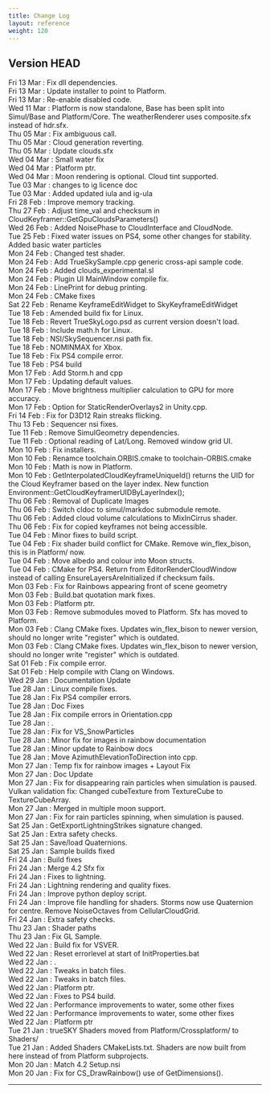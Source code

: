 ```yaml
---
title: Change Log
layout: reference
weight: 120
---
```



Version HEAD
---
Fri 13 Mar : Fix dll dependencies.  
Fri 13 Mar : Update installer to point to Platform.  
Fri 13 Mar : Re-enable disabled code.  
Wed 11 Mar : Platform is now standalone, Base has been split into Simul/Base and Platform/Core. The weatherRenderer uses composite.sfx instead of hdr.sfx.  
Thu 05 Mar : Fix ambiguous call.  
Thu 05 Mar : Cloud generation reverting.  
Thu 05 Mar : Update clouds.sfx  
Wed 04 Mar : Small water fix  
Wed 04 Mar : Platform ptr.  
Wed 04 Mar : Moon rendering is optional. Cloud tint supported.  
Tue 03 Mar : changes to ig licence doc  
Tue 03 Mar : Added updated iula and ig-ula  
Fri 28 Feb : Improve memory tracking.  
Thu 27 Feb : Adjust time_val and checksum in CloudKeyframer::GetGpuCloudsParameters()  
Wed 26 Feb : Added NoisePhase to CloudInterface and CloudNode.  
Tue 25 Feb : Fixed water issues on PS4, some other changes for stability. Added basic water particles  
Mon 24 Feb : Changed test shader.  
Mon 24 Feb : Add TrueSkySample.cpp generic cross-api sample code.  
Mon 24 Feb : Added clouds_experimental.sl  
Mon 24 Feb : Plugin UI MainWindow compile fix.  
Mon 24 Feb : LinePrint for debug printing.  
Mon 24 Feb : CMake fixes  
Sat 22 Feb : Rename KeyframeEditWidget to SkyKeyframeEditWidget  
Tue 18 Feb : Amended build fix for Linux.  
Tue 18 Feb : Revert TrueSkyLogo.psd as current version doesn't load.  
Tue 18 Feb : Include math.h for Linux.  
Tue 18 Feb : NSI/SkySequencer.nsi path fix.  
Tue 18 Feb : NOMINMAX for Xbox.  
Tue 18 Feb : Fix PS4 compile error.  
Tue 18 Feb : PS4 build  
Mon 17 Feb : Add Storm.h and cpp  
Mon 17 Feb : Updating default values.  
Mon 17 Feb : Move brightness multiplier calculation to GPU for more accuracy.  
Mon 17 Feb : Option for StaticRenderOverlays2 in Unity.cpp.  
Fri 14 Feb : Fix for D3D12 Rain streaks flicking.  
Thu 13 Feb : Sequencer nsi fixes.  
Tue 11 Feb : Remove SimulGeometry dependencies.  
Tue 11 Feb : Optional reading of Lat/Long. Removed window grid UI.  
Mon 10 Feb : Fix installers.  
Mon 10 Feb : Renamce toolchain.ORBIS.cmake to toolchain-ORBIS.cmake  
Mon 10 Feb : Math is now in Platform.  
Mon 10 Feb : GetInterpolatedCloudKeyframeUniqueId() returns the UID for the Cloud Keyframer based on the layer index. New function Environment::GetCloudKeyframerUIDByLayerIndex();  
Thu 06 Feb : Removal of Duplicate Images  
Thu 06 Feb : Switch cldoc to simul/markdoc submodule remote.  
Thu 06 Feb : Added cloud volume calculations to MixInCirrus shader.  
Thu 06 Feb : Fix for copied keyframes not being accessible.  
Tue 04 Feb : Minor fixes to build script.  
Tue 04 Feb : Fix shader build conflict for CMake. Remove win_flex_bison, this is in Platform/ now.  
Tue 04 Feb : Move albedo and colour into Moon structs.  
Tue 04 Feb : CMake for PS4. Return from EditorRenderCloudWindow instead of calling EnsureLayersAreInitialized if checksum fails.  
Mon 03 Feb : Fix for Rainbows appearing front of scene geometry  
Mon 03 Feb : Build.bat quotation mark fixes.  
Mon 03 Feb : Platform ptr.  
Mon 03 Feb : Remove submodules moved to Platform. Sfx has moved to Platform.  
Mon 03 Feb : Clang CMake fixes. Updates win_flex_bison to newer version, should no longer write "register" which is outdated.  
Mon 03 Feb : Clang CMake fixes. Updates win_flex_bison to newer version, should no longer write "register" which is outdated.  
Sat 01 Feb : Fix compile error.  
Sat 01 Feb : Help compile with Clang on Windows.  
Wed 29 Jan : Documentation Update  
Tue 28 Jan : Linux compile fixes.  
Tue 28 Jan : Fix PS4 compiler errors.  
Tue 28 Jan : Doc Fixes  
Tue 28 Jan : Fix compile errors in Orientation.cpp  
Tue 28 Jan : .  
Tue 28 Jan : Fix for VS_SnowParticles  
Tue 28 Jan : Minor fix for images in rainbow documentation  
Tue 28 Jan : Minor update to Rainbow docs  
Tue 28 Jan : Move AzimuthElevationToDirection into cpp.  
Mon 27 Jan : Temp fix for rainbow images + Layout Fix  
Mon 27 Jan : Doc Update  
Mon 27 Jan : Fix for disappearing rain particles when simulation is paused. Vulkan validation fix: Changed cubeTexture from TextureCube to TextureCubeArray.  
Mon 27 Jan : Merged in multiple moon support.  
Mon 27 Jan : Fix for rain particles spinning, when simulation is paused.  
Sat 25 Jan : GetExportLightningStrikes signature changed.  
Sat 25 Jan : Extra safety checks.  
Sat 25 Jan : Save/load Quaternions.  
Sat 25 Jan : Sample builds fixed  
Fri 24 Jan : Build fixes  
Fri 24 Jan : Merge 4.2 Sfx fix  
Fri 24 Jan : Fixes to lightning.  
Fri 24 Jan : Lightning rendering and quality fixes.  
Fri 24 Jan : Improve python deploy script.  
Fri 24 Jan : Improve file handling for shaders. Storms now use Quaternion for centre. Remove NoiseOctaves from CellularCloudGrid.  
Fri 24 Jan : Extra safety checks.  
Thu 23 Jan : Shader paths  
Thu 23 Jan : Fix GL Sample.  
Wed 22 Jan : Build fix for VSVER.  
Wed 22 Jan : Reset errorlevel at start of InitProperties.bat  
Wed 22 Jan : .  
Wed 22 Jan : Tweaks in batch files.  
Wed 22 Jan : Tweaks in batch files.  
Wed 22 Jan : Platform ptr.  
Wed 22 Jan : Fixes to PS4 build.  
Wed 22 Jan : Performance improvements to water, some other fixes  
Wed 22 Jan : Performance improvements to water, some other fixes  
Wed 22 Jan : Platform ptr  
Tue 21 Jan : trueSKY Shaders moved from Platform/Crossplatform/ to Shaders/  
Tue 21 Jan : Added Shaders CMakeLists.txt. Shaders are now built from here instead of from Platform subprojects.  
Mon 20 Jan : Match 4.2 Setup.nsi  
Mon 20 Jan : Fix for CS_DrawRainbow() use of GetDimensions().  

<hr>
